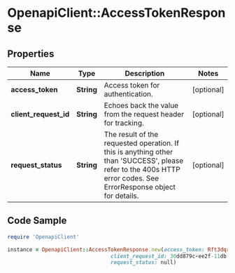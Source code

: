 # OpenapiClient::AccessTokenResponse

## Properties

Name | Type | Description | Notes
------------ | ------------- | ------------- | -------------
**access_token** | **String** | Access token for authentication. | [optional] 
**client_request_id** | **String** | Echoes back the value from the request header for tracking. | [optional] 
**request_status** | **String** | The result of the requested operation. If this is anything other than &#39;SUCCESS&#39;, please refer to the 400s HTTP error codes. See ErrorResponse object for details. | [optional] 

## Code Sample

```ruby
require 'OpenapiClient'

instance = OpenapiClient::AccessTokenResponse.new(access_token: Rft3dqrs56Blirls56a,
                                 client_request_id: 30dd879c-ee2f-11db-8314-0800200c9a66,
                                 request_status: null)
```


